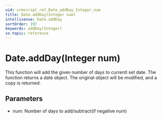 ```yaml
---
uid: crmscript_ref_Date_addDay_Integer_num
title: Date.addDay(Integer num)
intellisense: Date.addDay
sortOrder: 197
keywords: addDay(Integer)
so.topic: reference
---
```


# Date.addDay(Integer num)

This function will add the given number of days to currentl set date. The function returns a date object.
The original object will be modified, and a copy is returned.

## Parameters

 - num: Number of days to add/subtract(if negative num)

